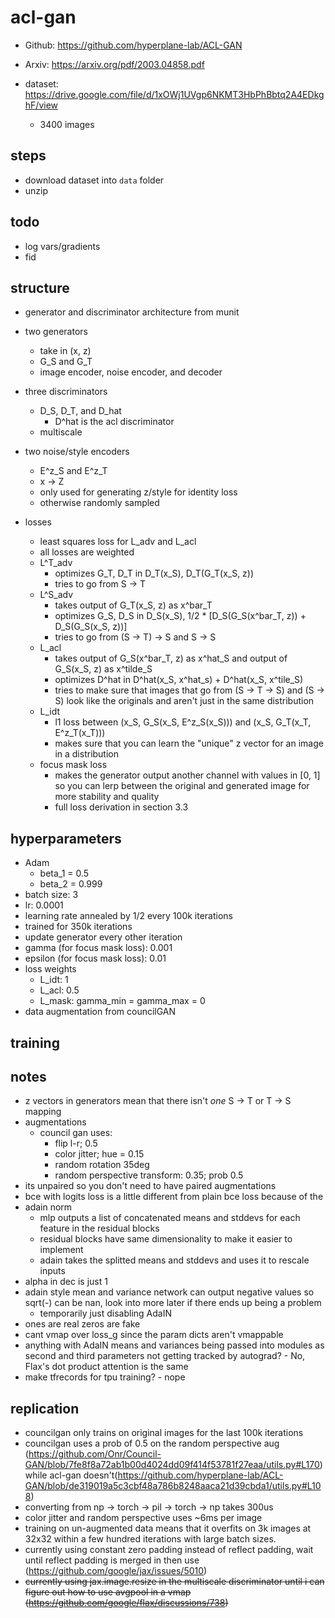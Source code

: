 # acl-gan

-   Github: https://github.com/hyperplane-lab/ACL-GAN
-   Arxiv: https://arxiv.org/pdf/2003.04858.pdf

-   dataset: https://drive.google.com/file/d/1xOWj1UVgp6NKMT3HbPhBbtq2A4EDkghF/view
    -   3400 images

## steps

-   download dataset into `data` folder
-   unzip

## todo

-   log vars/gradients
-   fid

## structure

-   generator and discriminator architecture from munit

-   two generators
    -   take in (x, z)
    -   G_S and G_T
    -   image encoder, noise encoder, and decoder
-   three discriminators
    -   D_S, D_T, and D_hat
        -   D^hat is the acl discriminator
    -   multiscale
-   two noise/style encoders
    -   E^z_S and E^z_T
    -   x -> Z
    -   only used for generating z/style for identity loss
    -   otherwise randomly sampled
-   losses
    -   least squares loss for L_adv and L_acl
    -   all losses are weighted
    -   L^T_adv
        -   optimizes G_T, D_T in D_T(x_S), D_T(G_T(x_S, z))
        -   tries to go from S -> T
    -   L^S_adv
        -   takes output of G_T(x_S, z) as x^bar_T
        -   optimizes G_S, D_S in D_S(x_S), 1/2 \* [D_S(G_S(x^bar_T, z)) + D_S(G_S(x_S, z))]
        -   tries to go from (S -> T) -> S and S -> S
    -   L_acl
        -   takes output of G_S(x^bar_T, z) as x^hat_S and output of G_S(x_S, z) as x^tilde_S
        -   optimizes D^hat in D^hat(x_S, x^hat_s) + D^hat(x_S, x^tile_S)
        -   tries to make sure that images that go from (S -> T -> S) and (S -> S) look like the originals and aren't just in the same distribution
    -   L_idt
        -   l1 loss between (x_S, G_S(x_S, E^z_S(x_S))) and (x_S, G_T(x_T, E^z_T(x_T)))
        -   makes sure that you can learn the "unique" z vector for an image in a distribution
    -   focus mask loss
        -   makes the generator output another channel with values in [0, 1] so you can lerp between the original and generated image for more stability and quality
        -   full loss derivation in section 3.3

## hyperparameters

-   Adam
    -   beta_1 = 0.5
    -   beta_2 = 0.999
-   batch size: 3
-   lr: 0.0001
-   learning rate annealed by 1/2 every 100k iterations
-   trained for 350k iterations
-   update generator every other iteration
-   gamma (for focus mask loss): 0.001
-   epsilon (for focus mask loss): 0.01
-   loss weights
    -   L_idt: 1
    -   L_acl: 0.5
    -   L_mask: gamma_min = gamma_max = 0
-   data augmentation from councilGAN

## training

## notes

-   z vectors in generators mean that there isn't _one_ S -> T or T -> S mapping
-   augmentations
    -   council gan uses:
        -   flip l-r; 0.5
        -   color jitter; hue = 0.15
        -   random rotation 35deg
        -   random perspective transform: 0.35; prob 0.5
-   its unpaired so you don't need to have paired augmentations
-   bce with logits loss is a little different from plain bce loss because of the
-   adain norm
    -   mlp outputs a list of concatenated means and stddevs for each feature in the residual blocks
    -   residual blocks have same dimensionality to make it easier to implement
    -   adain takes the splitted means and stddevs and uses it to rescale inputs
-   alpha in dec is just 1
-   adain style mean and variance network can output negative values so sqrt(-) can be nan, look into more later if there ends up being a problem
    -   temporarily just disabling AdaIN
-   ones are real zeros are fake
-   cant vmap over loss_g since the param dicts aren't vmappable
-   anything with AdaIN means and variances being passed into modules as second and third parameters not getting tracked by autograd? - No, Flax's dot product attention is the same
-   make tfrecords for tpu training? - nope

## replication

-   councilgan only trains on original images for the last 100k iterations
-   councilgan uses a prob of 0.5 on the random perspective aug (https://github.com/Onr/Council-GAN/blob/7fe8f8a72ab1b00d4024dd09f414f53781f27eaa/utils.py#L170) while acl-gan doesn't(https://github.com/hyperplane-lab/ACL-GAN/blob/de319019a5c3cbf48a786b8248aaca21d39cbda1/utils.py#L108)
-   converting from np -> torch -> pil -> torch -> np takes 300us
-   color jitter and random perspective uses ~6ms per image
-   training on un-augmented data means that it overfits on 3k images at 32x32 within a few hundred iterations with large batch sizes.
-   currently using constant zero padding instead of reflect padding, wait until reflect padding is merged in then use (https://github.com/google/jax/issues/5010)
-   ~~currently using jax.image.resize in the multiscale discriminator until i can figure out how to use avgpool in a vmap (https://github.com/google/flax/discussions/738)~~
